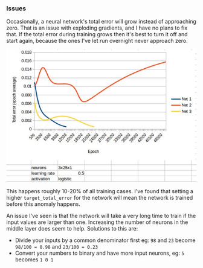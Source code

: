 ### Issues

Occasionally, a neural network's total error will grow instead of approaching zero. That is an issue
with exploding gradients, and I have no plans to fix that. If the total error during training grows
then it's best to turn it off and start again, because the ones I've let run overnight never
approach zero.

![target total error grows](issue_target_total_error.png)

This happens roughly 10-20% of all training cases. I've found that setting a higher `target_total_error`
for the network will mean the network is trained before this anomaly happens.

An issue I've seen is that the network will take a very long time to train if the input values are
larger than one. Increasing the number of neurons in the middle layer does seem to help. Solutions 
to this are:

- Divide your inputs by a common denominator first eg: `98` and `23` become `98/100 = 0.98` and `23/100 =
  0.23`
- Convert your numbers to binary and have more input neurons, eg: `5` becomes `1 0 1`
